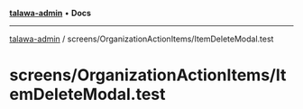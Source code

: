 [**talawa-admin**](../../../README.md) • **Docs**

***

[talawa-admin](../../../modules.md) / screens/OrganizationActionItems/ItemDeleteModal.test

# screens/OrganizationActionItems/ItemDeleteModal.test
